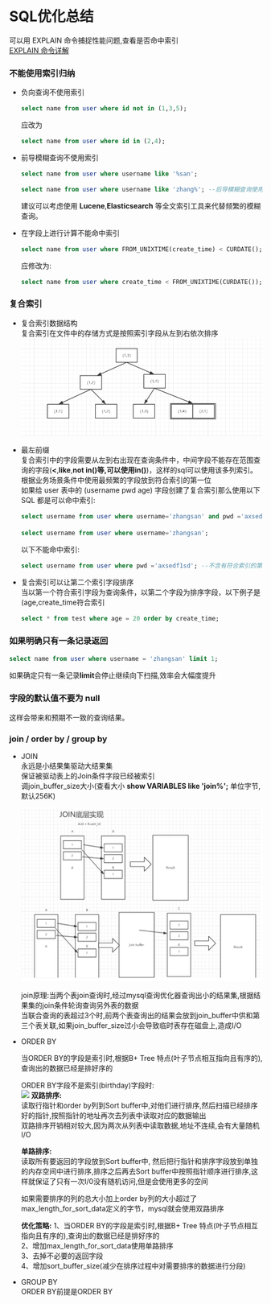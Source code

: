 # SQL优化总结
    
可以用 EXPLAIN 命令捕捉性能问题,查看是否命中索引  
[EXPLAIN 命令详解](https://www.cnblogs.com/gomysql/p/3720123.html)
### 不能使用索引归纳  
- 负向查询不使用索引  
  ```sql
  select name from user where id not in (1,3,5);
  ```
  应改为
  ```sql
  select name from user where id in (2,4);
  ```
- 前导模糊查询不使用索引
  ```sql
  select name from user where username like '%san';
  ```
  ```sql
  select name from user where username like 'zhang%'; --后导模糊查询使用索引
  ```
  建议可以考虑使用 **Lucene**,**Elasticsearch** 等全文索引工具来代替频繁的模糊查询。
    
- 在字段上进行计算不能命中索引  
    ```sql
    select name from user where FROM_UNIXTIME(create_time) < CURDATE();
    ```
    应修改为:
    ```sql
    select name from user where create_time < FROM_UNIXTIME(CURDATE());
    ```
### 复合索引
- 复合索引数据结构  
复合索引在文件中的存储方式是按照索引字段从左到右依次排序  
 ![](https://github.com/flushCoder/java-base_core/blob/master/picture/db/JointIndex.jpg)
 
    
- 最左前缀  
复合索引中的字段需要从左到右出现在查询条件中，中间字段不能存在范围查询的字段(**<**,**like**,**not in()**等,可以使用**in()**)，这样的sql可以使用该多列索引。  
根据业务场景条件中使用最频繁的字段放到符合索引的第一位  
如果给 user 表中的 (username pwd age) 字段创建了复合索引那么使用以下SQL 都是可以命中索引:
    ```sql
    select username from user where username='zhangsan' and pwd ='axsedf1sd' and age = 16; --顺序条件任意

    select username from user where username='zhangsan';
    ```
    以下不能命中索引:  
    ```sql
    select username from user where pwd ='axsedf1sd'; --不含有符合索引的第一个元素
    ```
- 复合索引可以让第二个索引字段排序  
当以第一个符合索引字段为查询条件，以第二个字段为排序字段，以下例子是(age,create_time符合索引
  ```sql
  select * from test where age = 20 order by create_time;
  ```
### 如果明确只有一条记录返回  
 ```sql
select name from user where username = 'zhangsan' limit 1;
 ```
   如果确定只有一条记录**limit**会停止继续向下扫描,效率会大幅度提升
 
### 字段的默认值不要为 null
   这样会带来和预期不一致的查询结果。
   
   
### join / order by / group by
- JOIN  
永远是小结果集驱动大结果集  
保证被驱动表上的Join条件字段已经被索引  
调join_buffer_size大小(查看大小 **show VARIABLES like 'join%';** 单位字节,默认256K)  

  ![](https://github.com/flushCoder/java-base_core/blob/master/picture/db/join_action.jpg)

  join原理:当两个表join查询时,经过mysql查询优化器查询出小的结果集,根据结果集的join条件轮询查询另外表的数据  
  当联合查询的表超过3个时,前两个表查询出的结果会放到join_buffer中供和第三个表关联,如果join_buffer_size过小会导致临时表存在磁盘上,造成I/O  
  
- ORDER BY  

  当ORDER BY的字段是索引时,根据B+ Tree 特点(叶子节点相互指向且有序的),查询出的数据已经是排好序的 

  ORDER BY字段不是索引(birthday)字段时:  
  ![](https://github.com/flushCoder/java-base_core/blob/master/picture/db/order_by_action.jpg)
  **双路排序:**  
  读取行指针和order by列到Sort buffer中,对他们进行排序,然后扫描已经排序好的指针,按照指针的地址再次去列表中读取对应的数据输出  
  双路排序开销相对较大,因为两次从列表中读取数据,地址不连续,会有大量随机I/O  
  
  **单路排序:**  
  读取所有要返回的字段放到Sort buffer中, 然后把行指针和排序字段放到单独的内存空间中进行排序,排序之后再去Sort buffer中按照指针顺序进行排序,这样就保证了只有一次I/0没有随机访问,但是会使用更多的空间  
  
  如果需要排序的列的总大小加上order by列的大小超过了 max_length_for_sort_data定义的字节，mysql就会使用双路排序
  
  **优化策略:**
  1、当ORDER BY的字段是索引时,根据B+ Tree 特点(叶子节点相互指向且有序的),查询出的数据已经是排好序的  
  2、增加max_length_for_sort_data使用单路排序  
  3、去掉不必要的返回字段  
  4、增加sort_buffer_size(减少在排序过程中对需要排序的数据进行分段)
  
- GROUP BY  
  ORDER BY前提是ORDER BY
